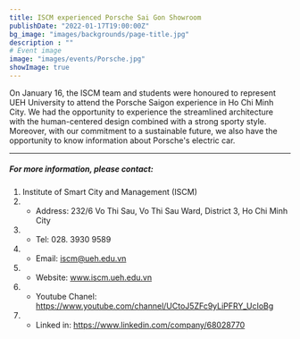 ```yaml
---
title: ISCM experienced Porsche Sai Gon Showroom 
publishDate: "2022-01-17T19:00:00Z"
bg_image: "images/backgrounds/page-title.jpg"
description : ""
# Event image
image: "images/events/Porsche.jpg"
showImage: true
---
```


<!--StartFragment-->


On January 16, the ISCM team and students were honoured to represent UEH University to attend the Porsche Saigon experience in Ho Chi Minh City.
We had the opportunity to experience the streamlined architecture with the human-centered design combined with a strong sporty style. Moreover, with our commitment to a sustainable future, we also have the opportunity to know information about Porsche's electric car.

***
##### For more information, please contact:
1. Institute of Smart City and Management (ISCM)
2. * Address: 232/6 Vo Thi Sau, Vo Thi Sau Ward, District 3, Ho Chi Minh City
3. * Tel: 028. 3930 9589
3. * Email: iscm@ueh.edu.vn 
3. * Website: www.iscm.ueh.edu.vn
4. * Youtube Chanel: https://www.youtube.com/channel/UCtoJ5ZFc9yLiPFRY_UcIoBg
5. * Linked in: https://www.linkedin.com/company/68028770